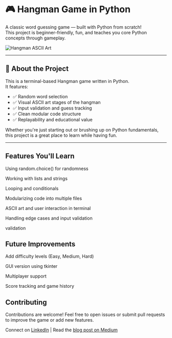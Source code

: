 # 🎮 Hangman Game in Python

A classic word guessing game — built with Python from scratch!  
This project is beginner-friendly, fun, and teaches you core Python concepts through gameplay.

![Hangman ASCII Art](https://upload.wikimedia.org/wikipedia/commons/thumb/8/8b/Hangman_game.svg/1200px-Hangman_game.svg.png)

---

## 🚀 About the Project

This is a terminal-based Hangman game written in Python.  
It features:

- ✅ Random word selection
- ✅ Visual ASCII art stages of the hangman
- ✅ Input validation and guess tracking
- ✅ Clean modular code structure
- ✅ Replayability and educational value

Whether you're just starting out or brushing up on Python fundamentals, this project is a great place to learn while having fun.

---

## Features You'll Learn
Using random.choice() for randomness

Working with lists and strings

Looping and conditionals

Modularizing code into multiple files

ASCII art and user interaction in terminal

Handling edge cases and input validation

validation

## Future Improvements
Add difficulty levels (Easy, Medium, Hard)

GUI version using tkinter

Multiplayer support

Score tracking and game history

## Contributing
Contributions are welcome!
Feel free to open issues or submit pull requests to improve the game or add new features.

Connect on [LinkedIn](www.linkedin.com/in/anushreekashyap) | Read the [blog post on Medium](https://medium.com/@anushreekashyap03/i-built-a-hangman-game-in-python-heres-how-you-can-too-da5f59db96df)


